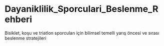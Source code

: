 # Dayaniklilik_Sporculari_Beslenme_Rehberi
Bisiklet, koşu ve triatlon sporcuları için bilimsel temelli yarış öncesi ve sırası beslenme stratejileri
